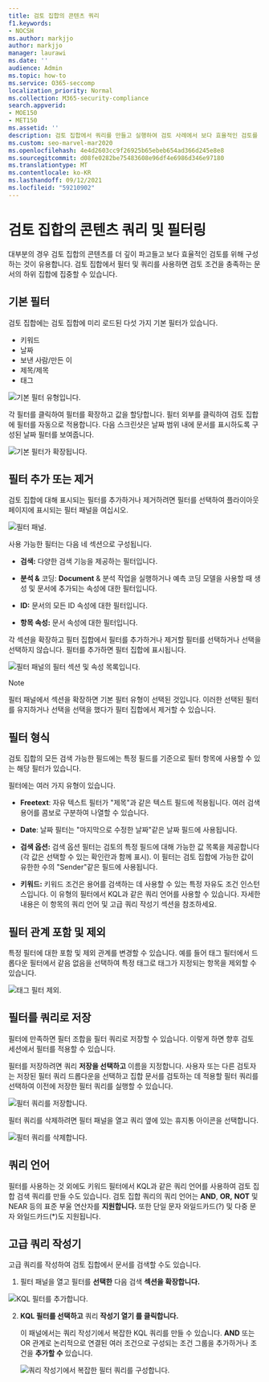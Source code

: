 ```yaml
---
title: 검토 집합의 콘텐츠 쿼리
f1.keywords:
- NOCSH
ms.author: markjjo
author: markjjo
manager: laurawi
ms.date: ''
audience: Admin
ms.topic: how-to
ms.service: O365-seccomp
localization_priority: Normal
ms.collection: M365-security-compliance
search.appverid:
- MOE150
- MET150
ms.assetid: ''
description: 검토 집합에서 쿼리를 만들고 실행하여 검토 사례에서 보다 효율적인 검토를 위해 콘텐츠를 구성하는 Advanced eDiscovery 합니다.
ms.custom: seo-marvel-mar2020
ms.openlocfilehash: 4e4d2603cc9f26925b65ebeb654ad366d245e8e8
ms.sourcegitcommit: d08fe0282be75483608e96df4e6986d346e97180
ms.translationtype: MT
ms.contentlocale: ko-KR
ms.lasthandoff: 09/12/2021
ms.locfileid: "59210902"
---
```

# <a name="query-and-filter-content-in-a-review-set"></a>검토 집합의 콘텐츠 쿼리 및 필터링

대부분의 경우 검토 집합의 콘텐츠를 더 깊이 파고들고 보다 효율적인 검토를 위해 구성하는 것이 유용합니다. 검토 집합에서 필터 및 쿼리를 사용하면 검토 조건을 충족하는 문서의 하위 집합에 집중할 수 있습니다.

## <a name="default-filters"></a>기본 필터

검토 집합에는 검토 집합에 미리 로드된 다섯 가지 기본 필터가 있습니다.

- 키워드
- 날짜
- 보낸 사람/만든 이
- 제목/제목
- 태그

![기본 필터 유형입니다.](../media/DefaultFilterTypes.png)

각 필터를 클릭하여 필터를 확장하고 값을 할당합니다. 필터 외부를 클릭하여 검토 집합에 필터를 자동으로 적용합니다. 다음 스크린샷은 날짜 범위 내에 문서를 표시하도록 구성된 날짜 필터를 보여줍니다.

![기본 필터가 확장됩니다.](../media/ExpandedFilter.png)

## <a name="add-or-remove-filters"></a>필터 추가 또는 제거

검토 집합에 대해 표시되는 필터를 추가하거나  제거하려면 필터를 선택하여 플라이아웃 페이지에 표시되는 필터 패널을 여십시오. 

![필터 패널.](../media/FilterPanel.png)

사용 가능한 필터는 다음 네 섹션으로 구성됩니다.

- **검색:** 다양한 검색 기능을 제공하는 필터입니다.

- **분석 &** 코딩: **Document** & 분석 작업을 실행하거나 예측 코딩 모델을 사용할 때 생성 및 문서에 추가되는 속성에 대한 필터입니다.

- **ID:** 문서의 모든 ID 속성에 대한 필터입니다.

- **항목 속성:** 문서 속성에 대한 필터입니다. 

각 섹션을 확장하고 필터 집합에서 필터를 추가하거나 제거할 필터를 선택하거나 선택을 선택하지 않습니다. 필터를 추가하면 필터 집합에 표시됩니다. 

![필터 패널의 필터 섹션 및 속성 목록입니다.](../media/FilterPanel2.png)

> [!NOTE]
> 필터 패널에서 섹션을 확장하면 기본 필터 유형이 선택된 것입니다. 이러한 선택된 필터를 유지하거나 선택을 선택을 했다가 필터 집합에서 제거할 수 있습니다. 

## <a name="filter-types"></a>필터 형식

검토 집합의 모든 검색 가능한 필드에는 특정 필드를 기준으로 필터 항목에 사용할 수 있는 해당 필터가 있습니다.

필터에는 여러 가지 유형이 있습니다.

- **Freetext**: 자유 텍스트 필터가 "제목"과 같은 텍스트 필드에 적용됩니다. 여러 검색 용어를 콤보로 구분하여 나열할 수 있습니다.

- **Date**: 날짜 필터는 "마지막으로 수정한 날짜"같은 날짜 필드에 사용됩니다.

- **검색 옵션:** 검색 옵션 필터는 검토의 특정 필드에 대해 가능한 값 목록을 제공합니다(각 값은 선택할 수 있는 확인란과 함께 표시). 이 필터는 검토 집합에 가능한 값이 유한한 수의 "Sender"같은 필드에 사용됩니다.

- **키워드:** 키워드 조건은 용어를 검색하는 데 사용할 수 있는 특정 자유도 조건 인스턴스입니다. 이 유형의 필터에서 KQL과 같은 쿼리 언어를 사용할 수 있습니다. 자세한 내용은 이 항목의 쿼리 언어 및 고급 쿼리 작성기 섹션을 참조하세요.

## <a name="include-and-exclude-filter-relationships"></a>필터 관계 포함 및 제외

특정 필터에 대한 포함 및 제외 관계를 변경할 수 있습니다. 예를 들어 태그 필터에서 드롭다운 필터에서 같음 없음을 선택하여 특정  태그로 태그가 지정되는 항목을 제외할 수 있습니다. 

![태그 필터 제외.](../media/TagFilterExclude.png)

## <a name="save-filters-as-queries"></a>필터를 쿼리로 저장

필터에 만족하면 필터 조합을 필터 쿼리로 저장할 수 있습니다. 이렇게 하면 향후 검토 세션에서 필터를 적용할 수 있습니다.

필터를 저장하려면 쿼리 **저장을 선택하고** 이름을 지정합니다. 사용자 또는 다른 검토자는 저장된 필터 쿼리 드롭다운을 선택하고 집합 문서를 검토하는 데 적용할 필터 쿼리를 선택하여 이전에 저장한 필터 쿼리를 실행할 수 있습니다.  

![필터 쿼리를 저장합니다.](../media/SaveFilterQuery.png)

필터 쿼리를 삭제하려면 필터 패널을 열고 쿼리 옆에 있는 휴지통 아이콘을 선택합니다.

![필터 쿼리를 삭제합니다.](../media/DeleteFilterQuery.png)

## <a name="query-language"></a>쿼리 언어

필터를 사용하는 것 외에도 키워드 필터에서 KQL과 같은 쿼리 언어를 사용하여 검토 집합 검색 쿼리를 만들 수도 있습니다. 검토 집합 쿼리의 쿼리 언어는 **AND**, **OR,** **NOT** 및 NEAR 등의 표준 부울 연산자를 **지원합니다.** 또한 단일 문자 와일드카드(?) 및 다중 문자 와일드카드(*)도 지원됩니다.

## <a name="advanced-query-builder"></a>고급 쿼리 작성기

고급 쿼리를 작성하여 검토 집합에서 문서를 검색할 수도 있습니다.

1. 필터 패널을 열고 필터를 **선택한** 다음 검색 **섹션을 확장합니다.**

  ![KQL 필터를 추가합니다.](../media/AddKQLFilter.png)

2. **KQL 필터를 선택하고** 쿼리 **작성기 열기 를 클릭합니다.**

   이 패널에서는 쿼리 작성기에서 복잡한 KQL 쿼리를 만들 수 있습니다. **AND** 또는 OR 관계로 논리적으로 연결된 여러 조건으로 구성되는 조건 그룹을 추가하거나 조건을 **추가할 수** 있습니다.

   ![쿼리 작성기에서 복잡한 필터 쿼리를 구성합니다.](../media/ComplexQuery.png)
